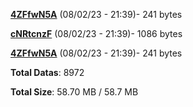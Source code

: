 [**4ZFfwN5A**](/data/4ZFfwN5A.txt) (08/02/23 - 21:39)- 241 bytes

[**cNRtcnzF**](/data/cNRtcnzF.txt) (08/02/23 - 21:39)- 1086 bytes

[**4ZFfwN5A**](/data/4ZFfwN5A.txt) (08/02/23 - 21:39)- 241 bytes

**Total Datas**: 8972

**Total Size**: 58.70 MB / 58.7 MB